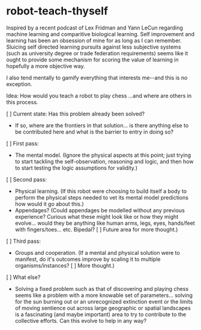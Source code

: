# robot-teach-thyself

Inspired by a recent podcast of Lex Fridman and Yann LeCun regarding machine learning and comparitive biological learning. Self improvement and learning has been an obsession of mine for as long as I can remember. Sluicing self directed learning pursuits against less subjective systems (such as university degree or trade federation requirements) seems like it ought to provide some mechanism for scoring the value of learning in hopefully a more objective way. 

I also tend mentally to gamify everything that interests me--and this is no exception. 

Idea: How would you teach a robot to play chess ...and where are others in this process. 

[ ] Current state: Has this problem already been solved?
* If so, where are the frontiers in that solution... is there anything else to be contributed here and what is the barrier to entry in doing so?
  
[ ] First pass:
* The mental model. (Ignore the physical aspects at this point; just trying to start tackling the self-observation, reasoning and logic, and then how to start testing the logic assumptions for validity.)

[ ] Second pass:
* Physical learning. (If this robot were choosing to build itself a body to perform the physical steps needed to vet its mental model predictions how would it go about this.)
* Appendages? (Could appendages be modelled without any previous experience? Curious what these might look like or how they might evolve... would they be anything like human arms, legs, eyes, hands/feet with fingers/toes... etc. Bipedal? [ ] Future area for more thought.)

[ ] Third pass:
* Groups and cooperation. (If a mental and physical solution were to manifest, do it's outcomes improve by scaling it to multiple organisms/instances? [ ] More thought.)

[ ] What else? 
* Solving a fixed problem such as that of discovering and playing chess seems like a problem with a more knowable set of parameters... solving for the sun burning out or an unrecognized extinction event or the limits of moving sentience out across large geographic or spatial landscapes is a fascinating (and maybe important) area to try to contribute to the collective efforts. Can this evolve to help in any way?

